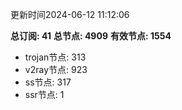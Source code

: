 更新时间2024-06-12 11:12:06

**总订阅: 41**
**总节点: 4909**
**有效节点: 1554**
- trojan节点: 313
- v2ray节点: 923
- ss节点: 317
- ssr节点: 1
